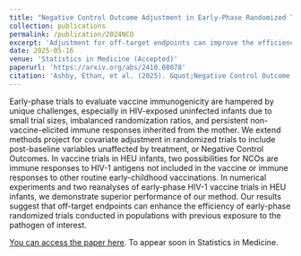```yaml
---
title: "Negative Control Outcome Adjustment in Early-Phase Randomized Trials: Estimating Vaccine Effects on Immune Responses in HIV Exposed Uninfected Infants"
collection: publications
permalink: /publication/2024NCO
excerpt: 'Adjustment for off-target endpoints can improve the efficiency of early-phase randomized trials.'
date: 2025-05-16
venue: 'Statistics in Medicine (Accepted)'
paperurl: 'https://arxiv.org/abs/2410.08078'
citation: 'Ashby, Ethan, et al. (2025). &quot;Negative Control Outcome Adjustment in Early-Phase Randomized Trials: Estimating Vaccine Effects on Immune Responses in HIV Exposed Uninfected Infants.&quot; <i>Statistics in Medicine</i>.'
---
```


Early-phase trials to evaluate vaccine immunogenicity are hampered by unique challenges, especially in HIV-exposed uninfected infants due to small trial sizes, imbalanced randomization ratios, and persistent non-vaccine-elicited immune responses inherited from the mother. We extend methods project for covariate adjustment in randomized trials to include post-baseline variables unaffected by treatment, or Negative Control Outcomes. In vaccine trials in HEU infants, two possibilities for NCOs are immune responses to HIV-1 antigens not included in the vaccine or immune responses to other routine early-childhood vaccinations. In numerical experiments and two reanalyses of early-phase HIV-1 vaccine trials in HEU infants, we demonstrate superior performance of our method. Our results suggest that off-target endpoints can enhance the efficiency of early-phase randomized trials conducted in populations with previous exposure to the pathogen of interest.

[You can access the paper here](https://arxiv.org/abs/2410.08078). To appear soon in Statistics in Medicine.